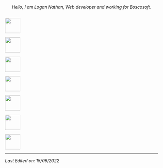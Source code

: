 

<p align="center">
  <em>
    Hello, I am Logan Nathan, Web developer and working for Boscosoft. <br>
    
</p>
 


<p align="left">
  
  <code> <img height="50" src="https://www.vectorlogo.zone/logos/php/php-ar21.svg"> </code>
  <code> <img height="50" src="https://www.vectorlogo.zone/logos/laravel/laravel-ar21.svg"> </code>
  <code> <img height="50" src="https://www.vectorlogo.zone/logos/laravel/laravel-ar21.svg"> </code>
  <code> <img height="50" src="https://www.vectorlogo.zone/logos/javascript/javascript-ar21.svg"> </code>
  <code> <img height="50" src="https://www.vectorlogo.zone/logos/jquery/jquery-ar21.svg"> </code>
   <code> <img height="50" src="https://www.vectorlogo.zone/logos/w3_css/w3_css-ar21.svg"> </code>
    <code> <img height="50" src="https://www.vectorlogo.zone/logos/mysql/mysql-ar21.svg"> </code>
  <hr>
   

Last Edited on: 15/06/2022




